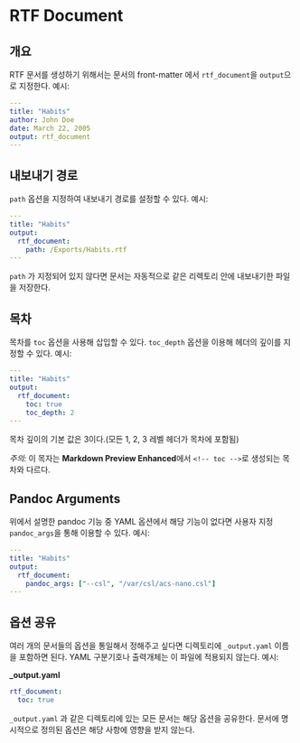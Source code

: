 # RTF Document

## 개요

RTF 문서를 생성하기 위해서는 문서의 front-matter 에서 `rtf_document`을 `output`으로 지정한다.
예시:

```yaml
---
title: "Habits"
author: John Doe
date: March 22, 2005
output: rtf_document
---

```

## 내보내기 경로

`path` 옵션을 지정하여 내보내기 경로를 설정할 수 있다. 예시:

```yaml
---
title: "Habits"
output:
  rtf_document:
    path: /Exports/Habits.rtf
---

```

`path` 가 지정되어 있지 않다면 문서는 자동적으로 같은 리렉토리 안에 내보내기한 파일을 저장한다.

## 목차

목차를 `toc` 옵션을 사용해 삽입할 수 있다. `toc_depth` 옵션을 이용해 헤더의 깊이를 지정할 수 있다. 예시:

```yaml
---
title: "Habits"
output:
  rtf_document:
    toc: true
    toc_depth: 2
---

```

목차 깊이의 기본 값은 3이다.(모든 1, 2, 3 레벨 헤더가 목차에 포함됨)

_주의:_ 이 목자는 **Markdown Preview Enhanced**에서 `<!-- toc -->`로 생성되는 목차와 다르다.

## Pandoc Arguments

위에서 설명한 pandoc 기능 중 YAML 옵션에서 해당 기능이 없다면 사용자 지정 `pandoc_args`을 통해 이용할 수 있다. 예시:

```yaml
---
title: "Habits"
output:
  rtf_document:
    pandoc_args: ["--csl", "/var/csl/acs-nano.csl"]
---

```

## 옵션 공유

여러 개의 문서들의 옵션을 통일해서 정해주고 싶다면 디렉토리에  `_output.yaml` 이름을 포함하면 된다. YAML 구분기호나 출력개체는 이 파일에 적용되지 않는다. 예시:

**\_output.yaml**

```yaml
rtf_document:
  toc: true
```

`_output.yaml` 과 같은 디렉토리에 있는 모든 문서는 해당 옵션을 공유한다. 문서에 명시적으로 정의된 옵션은 해당 사항에 영향을 받지 않는다.